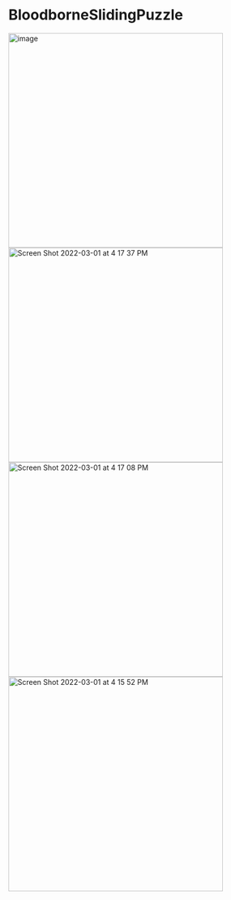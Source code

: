 # BloodborneSlidingPuzzle
<img width="423" alt="image" src="https://user-images.githubusercontent.com/76133698/156259422-042781ff-01b8-4611-a91b-463b2b7c854d.png">
<img width="423" alt="Screen Shot 2022-03-01 at 4 17 37 PM" src="https://user-images.githubusercontent.com/76133698/156259440-56fee0ea-3b6e-42e3-9413-775a905ebba1.png">
<img width="423" alt="Screen Shot 2022-03-01 at 4 17 08 PM" src="https://user-images.githubusercontent.com/76133698/156259441-ac831f3c-0683-4769-a8dd-278c7428579a.png">
<img width="423" alt="Screen Shot 2022-03-01 at 4 15 52 PM" src="https://user-images.githubusercontent.com/76133698/156259443-6594a2bb-7889-4bec-b2f9-cb988debdd05.png">
